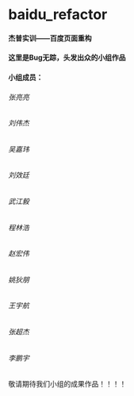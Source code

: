 # baidu_refactor
#### 杰普实训——百度页面重构
#### 这里是Bug无踪，头发出众的小组作品
#### 小组成员：
###### 张亮亮
###### 刘伟杰
###### 吴嘉玮
###### 刘效廷
###### 武江毅
###### 程林浩
###### 赵宏伟
###### 姚狄朋
###### 王宇航
###### 张超杰
###### 李鹏宇

敬请期待我们小组的成果作品！！！！
